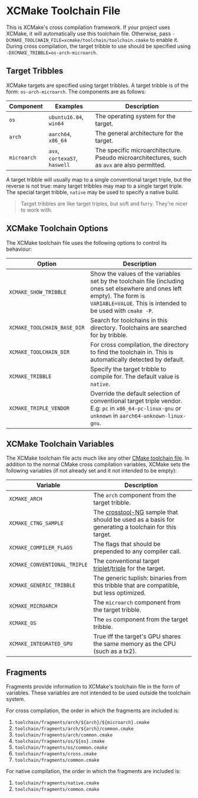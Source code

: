 # XCMake Toolchain File
This is XCMake's cross compilation framework. If your project uses XCMake, it will automatically use this toolchain
file. Otherwise, pass `-DCMAKE_TOOLCHAIN_FILE=xcmake/toolchain/toolchain.cmake` to enable it. During cross compilation,
the target tribble to use should be specified using `-DXCMAKE_TRIBBLE=os-arch-microarch`.

## Target Tribbles
XCMake targets are specified using target tribbles. A target tribble is of the form: `os-arch-microarch`.
The components are as follows:

 Component   | Examples                      | Description
-------------|-------------------------------|-------------
 `os`        | `ubuntu16.04`, `win64`        | The operating system for the target.
 `arch`      | `aarch64`, `x86_64`           | The general architecture for the target.
 `microarch` | `avx`, `cortexa57`, `haswell` | The specific microarchitecture. Pseudo microarchitectures, such as `avx` are also permitted.

A target tribble will usually map to a single conventional target triple, but the reverse is not true: many target
tribbles may map to a single target triple. The special target tribble, `native` may be used to specify a native build.

> Target tribbles are like target triples, but soft and furry. They're nicer to work with.

## XCMake Toolchain Options
The XCMake toolchain file uses the following options to control its behaviour:

 Option                      | Description
-----------------------------|-------------
 `XCMAKE_SHOW_TRIBBLE`       | Show the values of the variables set by the toolchain file (including ones set elsewhere and ones left empty). The form is `VARIABLE=VALUE`. This is intended to be used with `cmake -P`.
 `XCMAKE_TOOLCHAIN_BASE_DIR` | Search for toolchains in this directory. Toolchains are searched for by tribble.
 `XCMAKE_TOOLCHAIN_DIR`      | For cross compilation, the directory to find the toolchain in. This is automatically detected by default.
 `XCMAKE_TRIBBLE`            | Specify the target tribble to compile for. The default value is `native`.
 `XCMAKE_TRIPLE_VENDOR`      | Override the default selection of conventional target triple vendor. E.g: `pc` in `x86_64-pc-linux-gnu` or `unknown` in `aarch64-unknown-linux-gnu`.

## XCMake Toolchain Variables
The XCMake toolchain file acts much like any other
[CMake toolchain file](https://cmake.org/Wiki/CMake_Cross_Compiling#The_toolchain_file). In addition to the normal CMake
cross compilation variables, XCMake sets the following variables (if not already set and it not intended to be empty):

 Variable                     | Description
------------------------------|-------------
 `XCMAKE_ARCH`                | The `arch` component from the target tribble.
 `XCMAKE_CTNG_SAMPLE`         | The [crosstool-NG](http://crosstool-ng.github.io/) sample that should be used as a basis for generating a toolchain for this target.
 `XCMAKE_COMPILER_FLAGS`      | The flags that should be prepended to any compiler call.
 `XCMAKE_CONVENTIONAL_TRIPLE` | The conventional target [triplet](http://wiki.osdev.org/Target_Triplet)/[triple](https://clang.llvm.org/docs/CrossCompilation.html) for the target.
 `XCMAKE_GENERIC_TRIBBLE`     | The generic tuplish: binaries from this tribble that are compatible, but less optimized. 
 `XCMAKE_MICROARCH`           | The `microarch` component from the target tribble.
 `XCMAKE_OS`                  | The `os` component from the target tribble.
 `XCMAKE_INTEGRATED_GPU`      | True iff the target's GPU shares the same memory as the CPU (such as a tx2).

## Fragments
Fragments provide information to XCMake's toolchain file in the form of variables. These variables are not intended to
be used outside the toolchain system.

For cross compilation, the order in which the fragments are included is:
1. `toolchain/fragments/arch/${arch}/${microarch}.cmake`
2. `toolchain/fragments/arch/${arch}/common.cmake`
2. `toolchain/fragments/arch/common.cmake`
4. `toolchain/fragments/os/${os}.cmake`
5. `toolchain/fragments/os/common.cmake`
6. `toolchain/fragments/cross.cmake`
7. `toolchain/fragments/common.cmake`

For native compilation, the order in which the fragments are included is:
1. `toolchain/fragments/native.cmake`
2. `toolchain/fragments/common.cmake`
